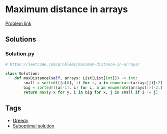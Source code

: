 # Maximum distance in arrays

[Problem link](https://leetcode.com/problems/maximum-distance-in-arrays/)

## Solutions


### Solution.py
```py
# https://leetcode.com/problems/maximum-distance-in-arrays/

class Solution:
    def maxDistance(self, arrays: List[List[int]]) -> int:
        small = sorted([(a[0], i) for i, a in enumerate(arrays)])[:2]
        big = sorted([(a[-1], i) for i, a in enumerate(arrays)])[-2:]
        return max(y-x for y, i in big for x, j in small if i != j)
```
## Tags

* [Greedy](/Collections/greedy.md#greedy)
* [Suboptimal solution](/Collections/suboptimal-solution.md#suboptimal-solution)

